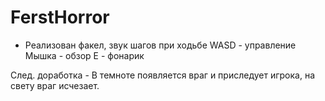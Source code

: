 # FerstHorror
- Реализован факел, звук шагов при ходьбе
WASD - управление
Мышка - обзор
Е - фонарик

След. доработка - В темноте появляется враг и приследует игрока, на свету враг исчезает.

